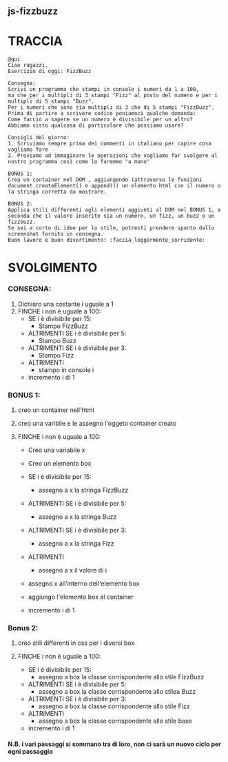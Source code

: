 ## js-fizzbuzz

# TRACCIA

```plaintext
@qui
Ciao ragazzi,
Esercizio di oggi: FizzBuzz

Consegna:
Scrivi un programma che stampi in console i numeri da 1 a 100,
ma che per i multipli di 3 stampi "Fizz" al posto del numero e per i multipli di 5 stampi "Buzz".
Per i numeri che sono sia multipli di 3 che di 5 stampi "FizzBuzz".
Prima di partire a scrivere codice poniamoci qualche domanda:
Come faccio a sapere se un numero è divisibile per un altro?
Abbiamo visto qualcosa di particolare che possiamo usare?

Consigli del giorno:
1. Scriviamo sempre prima dei commenti in italiano per capire cosa vogliamo fare
2. Proviamo ad immaginare le operazioni che vogliamo far svolgere al nostro programma così come lo faremmo "a mano"

BONUS 1:
Crea un container nel DOM , aggiungendo (attraverso le funzioni document.createElement() e append()) un elemento html con il numero o la stringa corretta da mostrare.

BONUS 2:
Applica stili differenti agli elementi aggiunti al DOM nel BONUS 1, a seconda che il valore inserito sia un numero, un fizz, un buzz o un fizzbuzz.
Se sei a corto di idee per lo stile, potresti prendere spunto dallo screenshot fornito in consegna.
Buon lavoro e buon divertimento! :faccia_leggermente_sorridente:
```

# SVOLGIMENTO

### CONSEGNA:

1. Dichiaro una costante i uguale a 1
2. FINCHE i non è uguale a 100:
   - SE i è divisibile per 15:
     - Stampo FizzBuzz
   - ALTRIMENTI SE i è divisibile per 5:
     - Stampo Buzz
   - ALTRIMENTI SE i è divisibile per 3:
     - Stampo Fizz
   - ALTRIMENTI
     - stampo in console i
   - incremento i di 1

### BONUS 1:

1. creo un container nell'html
2. creo una varibile e le assegno l'oggeto container creato
3. FINCHE i non è uguale a 100:

   - Creo una variabile x
   - Creo un elemento box

   - SE i è divisibile per 15:
     - assegno a x la stringa FizzBuzz
   - ALTRIMENTI SE i è divisibile per 5:
     - assegno a x la stringa Buzz
   - ALTRIMENTI SE i è divisibile per 3:
     - assegno a x la stringa Fizz
   - ALTRIMENTI

     - assegno a x il valore di i

   - assegno x all'interno dell'elemento box
   - aggiungo l'elemento box al container
   - incremento i di 1

### Bonus 2:

1. creo stili differenti in css per i diversi box
2. FINCHE i non è uguale a 100:

   - SE i è divisibile per 15:
     - assegno a box la classe corrispondente allo stile FizzBuzz
   - ALTRIMENTI SE i è divisibile per 5:
     - assegno a box la classe corrispondente allo stilea Buzz
   - ALTRIMENTI SE i è divisibile per 3:
     - assegno a box la classe corrispondente allo stile Fizz
   - ALTRIMENTI
     - assegno a box la classe corrispondente allo stile base
   - incremento i di 1

#### N.B. i vari passaggi si sommano tra di loro, non ci sarà un nuovo ciclo per ogni passaggio
